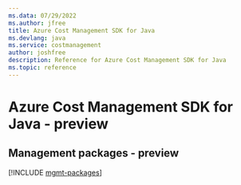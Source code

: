```yaml
---
ms.data: 07/29/2022
ms.author: jfree
title: Azure Cost Management SDK for Java
ms.devlang: java
ms.service: costmanagement
author: joshfree
description: Reference for Azure Cost Management SDK for Java
ms.topic: reference
---
```

# Azure Cost Management SDK for Java - preview

## Management packages - preview
[!INCLUDE [mgmt-packages](cost-management-mgmt-index.md)]